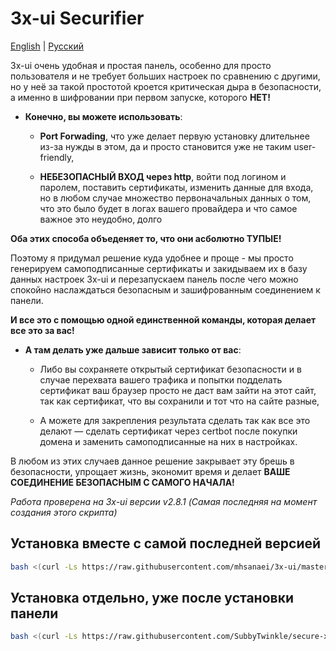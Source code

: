 # 3x-ui Securifier

[English](/README.md) | [Русский](/ru_README.md)

3x-ui очень удобная и простая панель, особенно для просто пользователя и не требует больших настроек по сравнению с другими, но у неё за такой простотой кроется критическая дыра в безопасности, а именно в шифровании при первом запуске, которого **НЕТ!**

* **Конечно, вы можете использовать**:
    *  **Port Forwading**, что уже делает первую установку длительнее из-за нужды в этом, да и просто становится уже не таким user-friendly,

    *  **НЕБЕЗОПАСНЫЙ ВХОД через http**, войти под логином и паролем, поставить сертификаты, изменить данные для входа, но в любом случае множество первоначальных данных о том, что это было будет в логах вашего провайдера и что самое важное это неудобно, долго

**Оба этих способа объеденяет то, что они асболютно ТУПЫЕ!**

Поэтому я придумал решение куда удобнее и проще - мы просто генерируем самоподписанные сертификаты и закидываем их в базу данных настроек 3x-ui и перезапускаем панель после чего можно спокойно наслаждаться безопасным и зашифрованным соединением к панели.

**И все это с помощью одной единственной команды, которая делает все это за вас!**

* **А там делать уже дальше зависит только от вас**:
    * Либо вы сохраняете открытый сертификат безопасности и в случае перехвата вашего трафика и попытки подделать сертификат ваш браузер просто не даст вам зайти на этот сайт, так как сертификат, что вы сохранили и тот что на сайте разные,

    * А можете для закрепления результата сделать так как все это делают — сделать сертификат через certbot после покупки домена и заменить самоподписанные на них в настройках.

В любом из этих случаев данное решение закрывает эту брешь в безопасности, упрощает жизнь, экономит время и делает **ВАШЕ СОЕДИНЕНИЕ БЕЗОПАСНЫМ С САМОГО НАЧАЛА!**

*Работа проверена на 3x-ui версии v2.8.1 (Самая последняя на момент создания этого скрипта)*

## Установка вместе с самой последней версией

```bash
bash <(curl -Ls https://raw.githubusercontent.com/mhsanaei/3x-ui/master/install.sh); bash <(curl -Ls https://raw.githubusercontent.com/SubbyTwinkle/secure-x3-ui/securify.sh)
```

## Установка отдельно, уже после установки панели

```bash
bash <(curl -Ls https://raw.githubusercontent.com/SubbyTwinkle/secure-x3-ui/securify.sh)

```

